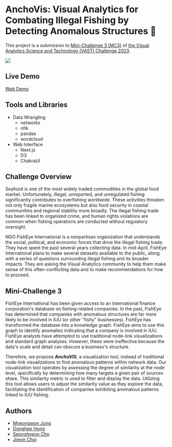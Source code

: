 # AnchoVis: Visual Analytics for Combating Illegal Fishing by Detecting Anomalous Structures :fishing_pole_and_fish:

This project is a submission to [Mini-Challenge 3 (MC3)](https://vast-challenge.github.io/2023/MC3.html) of [the Visual Analytics Science and Technology (VAST) Challenge 2023](https://vast-challenge.github.io/2023/index.html).

<img src="https://github.com/IDCLab-VAST-Challenge-2023/VAST-Challenge-2023-MC3/assets/64757426/e31203f8-e578-47bf-bb4e-b959a2d7e222">

## Live Demo
[Web Demo](https://idclab-vast-challenge-2023.github.io/VAST-Challenge-2023-MC3/)

## Tools and Libraries

- Data Wrangling
  - networkx
  - nltk
  - pandas
  - wordcloud
- Web Interface
  - Next.js
  - D3
  - ChakraUI

## Challenge Overview

Seafood is one of the most widely traded commodities in the global food market.
Unfortunately, illegal, unreported, and unregulated fishing significantly contributes to overfishing worldwide. These activities threaten not only fragile marine ecosystems but also food security in coastal communities and regional stability more broadly. The illegal fishing trade has been linked to organized crime, and human rights violations are common when fishing operations are conducted without regulatory oversight.

NGO FishEye International is a nonpartisan organization that understands the social, political, and economic forces that drive the illegal fishing trade. They have spent the past several years collecting data. In mid-April, FishEye International plans to make several datasets available to the public, along with a series of questions surrounding illegal fishing and its broader impacts. They are asking the Visual Analytics community to help them make sense of this often-conflicting data and to make recommendations for how to proceed.

## Mini-Challenge 3

FishEye International has been given access to an international finance corporation's database on fishing-related companies. In the past, FishEye has determined that companies with anomalous structures are far more likely to be involved in IUU (or other "fishy" businesses). FishEye has transformed the database into a knowledge graph. FishEye aims to use this graph to identify anomalies indicating that a company is involved in IUU. FishEye analysts have attempted to use traditional node-link visualizations and standard graph analyses. However, these were ineffective because the data's scale and detail can obscure a business's structure.

Therefore, we propose _<strong>AnchoVIS</strong>_, a visualization tool, instead of traditional node-link visualizations to find anomalous patterns within network data. Our visualization tool operates by assessing the degree of similarity at the node level, specifically by determining how many targets a given pair of sources share. This similarity metric is used to filter and display the data. Utilizing this tool allows users to adjust the similarity value as they explore the data, facilitating the identification of companies exhibiting anomalous patterns linked to IUU fishing.

## Authors

- [Myeongwon Jung](https://github.com/jjjmmwon)
- [Donghee Hong](https://github.com/sth39)
- [Seonghyeon Cho](https://github.com/st42597)
- [Jiwon Choi](https://git.jasonchoi.dev)
